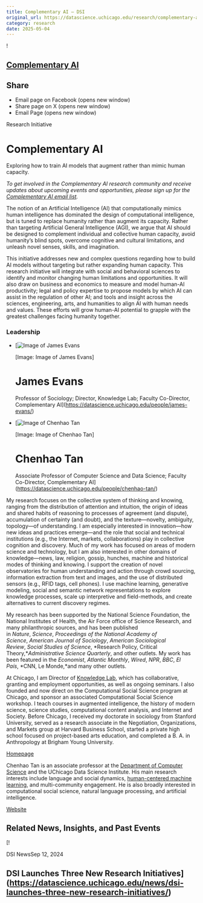 ```yaml
---
title: Complementary AI – DSI
original_url: https://datascience.uchicago.edu/research/complementary-ai
category: research
date: 2025-05-04
---
```


!

## [Complementary AI](https://datascience.uchicago.edu/research/complementary-ai/)

## Share

* Email page on Facebook (opens new window)
* Share page on X (opens new window)
* Email Page (opens new window)

<!-- Table-like structure detected -->

Research Initiative

# Complementary AI

Exploring how to train AI models that augment rather than mimic human capacity.

*To get involved in the Complementary AI research community and receive updates about upcoming events and opportunities, please sign up for the [Complementary AI email list](https://lists.uchicago.edu/web/info/complementary-ai).*

The notion of an Artificial Intelligence (AI) that computationally mimics human intelligence has dominated the design of computational intelligence, but is tuned to replace humanity rather than augment its capacity. Rather than targeting Artificial General Intelligence (AGI), we argue that AI should be designed to complement individual and collective human capacity, avoid humanity’s blind spots, overcome cognitive and cultural limitations, and unleash novel senses, skills, and imagination.

This initiative addresses new and complex questions regarding how to build AI models without targeting but rather expanding human capacity. This research initiative will integrate with social and behavioral sciences to identify and monitor changing human limitations and opportunities. It will also draw on business and economics to measure and model human-AI productivity; legal and policy expertise to propose models by which AI can assist in the regulation of other AI; and tools and insight across the sciences, engineering, arts, and humanities to align AI with human needs and values. These efforts will grow human-AI potential to grapple with the greatest challenges facing humanity together.

<!-- Table-like structure detected -->

### Leadership

* [![Image of James Evans](https://datascience.uchicago.edu/wp-content/uploads/2019/09/Evans-300x300.jpg)

  [Image: Image of James Evans]

  # James Evans

  Professor of Sociology; Director, Knowledge Lab; Faculty Co-Director, Complementary AI](https://datascience.uchicago.edu/people/james-evans/)
* [![Image of Chenhao Tan](https://datascience.uchicago.edu/wp-content/uploads/2020/10/chenhao-300.jpg)

  [Image: Image of Chenhao Tan]

  # Chenhao Tan

  Associate Professor of Computer Science and Data Science; Faculty Co-Director, Complementary AI](https://datascience.uchicago.edu/people/chenhao-tan/)

<!-- Table-like structure detected -->

My research focuses on the collective system of thinking and knowing, ranging from the distribution of attention and intuition, the origin of ideas and shared habits of reasoning to processes of agreement (and dispute), accumulation of certainty (and doubt), and the texture—novelty, ambiguity, topology—of understanding. I am especially interested in innovation—how new ideas and practices emerge—and the role that social and technical institutions (e.g., the Internet, markets, collaborations) play in collective cognition and discovery. Much of my work has focused on areas of modern science and technology, but I am also interested in other domains of knowledge—news, law, religion, gossip, hunches, machine and historical modes of thinking and knowing. I support the creation of novel observatories for human understanding and action through crowd sourcing, information extraction from text and images, and the use of distributed sensors (e.g., RFID tags, cell phones). I use machine learning, generative modeling, social and semantic network representations to explore knowledge processes, scale up interpretive and field-methods, and create alternatives to current discovery regimes.

My research has been supported by the National Science Foundation, the National Institutes of Health, the Air Force office of Science Research, and many philanthropic sources, and has been published in *Nature*, *Science*, *Proceedings of the National Academy of Science*, *American Journal of Sociology*, *American Sociological Review*, *Social Studies of Science*, *Research Policy, Critical Theory,**Administrative Science Quarterly*, and other outlets. My work has been featured in the *Economist*, *Atlantic Monthly*, *Wired*, *NPR*, *BBC*, *El País*, *CNN, Le Monde,*and many other outlets.

At Chicago, I am Director of [Knowledge Lab](http://www.knowledgelab.org/), which has collaborative, granting and employment opportunities, as well as ongoing seminars. I also founded and now direct on the Computational Social Science program at Chicago, and sponsor an associated Computational Social Science workshop. I teach courses in augmented intelligence, the history of modern science, science studies, computational content analysis, and Internet and Society. Before Chicago, I received my doctorate in sociology from Stanford University, served as a research associate in the Negotiation, Organizations, and Markets group at Harvard Business School, started a private high school focused on project-based arts education, and completed a B. A. in Anthropology at Brigham Young University.

[Homepage](https://sociology.uchicago.edu/directory/james-evans)

<!-- Table-like structure detected -->

Chenhao Tan is an associate professor at the [Department of Computer Science](http://cs.uchicago.edu) and the UChicago Data Science Institute. His main research interests include language and social dynamics, [human-centered machine learning](https://medium.com/@ChenhaoTan/human-centered-machine-learning-a-machine-in-the-loop-approach-ed024db34fe7), and multi-community engagement. He is also broadly interested in computational social science, natural language processing, and artificial intelligence.

[Website](https://chenhaot.com/)

## Related News, Insights, and Past Events

<!-- Table-like structure detected -->

[!

DSI NewsSep 12, 2024

## DSI Launches Three New Research Initiatives](https://datascience.uchicago.edu/news/dsi-launches-three-new-research-initiatives/)